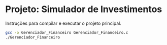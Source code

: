 # Projeto: Simulador de Investimentos

Instruções para compilar e executar o projeto principal.

```bash
gcc -o Gerenciador_Financeiro Gerenciador_Financeiro.c
./Gerenciador_Financeiro
```